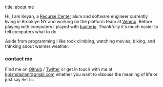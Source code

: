 title: about me

Hi, I am Keyan, a [Recurse Center][rc] alum and software engineer currently living in Brooklyn NY and working on the platform team at [Venmo][v]. Before playing with computers I played with [bacteria][molmicro]. Thankfully it's much easier to tell computers what to do.

Aside from programming I like rock climbing, watching movies, biking, and thinking about warmer weather.

### contact me

Find me on [Github][github] / [Twitter][Twitter] or get in touch with me at <kpishdadian@gmail.com> whether you want to discuss the meaning of life or just say `Hello`.

[molmicro]: http://onlinelibrary.wiley.com/doi/10.1111/mmi.12856/abstract
[rc]: https://www.recurse.com
[github]: https://github.com/keyan
[twitter]: https://twitter.com/keyan__p
[v]: https://www.venmo.com
